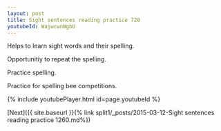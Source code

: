 ```yaml
---
layout: post
title: Sight sentences reading practice 720
youtubeId: WajwcwnWgbU
---
```

 
 
Helps to learn sight words and their spelling.

Opportunitiy to repeat the spelling. 

Practice spelling. 
 
Practice for spelling bee competitions. 
 
{% include youtubePlayer.html id=page.youtubeId %}
 
 

[Next]({{ site.baseurl }}{% link  split1/_posts/2015-03-12-Sight sentences reading practice 1260.md%})
 
